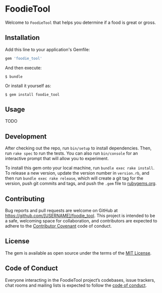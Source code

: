 # FoodieTool

Welcome to `FoodieTool` that helps you determine if a food is great or gross.

## Installation

Add this line to your application's Gemfile:

```ruby
gem 'foodie_tool'
```

And then execute:

    $ bundle

Or install it yourself as:

    $ gem install foodie_tool

## Usage

TODO

## Development

After checking out the repo, run `bin/setup` to install dependencies. Then, run `rake spec` to run the tests. You can also run `bin/console` for an interactive prompt that will allow you to experiment.

To install this gem onto your local machine, run `bundle exec rake install`. To release a new version, update the version number in `version.rb`, and then run `bundle exec rake release`, which will create a git tag for the version, push git commits and tags, and push the `.gem` file to [rubygems.org](https://rubygems.org).

## Contributing

Bug reports and pull requests are welcome on GitHub at https://github.com/[USERNAME]/foodie_tool. This project is intended to be a safe, welcoming space for collaboration, and contributors are expected to adhere to the [Contributor Covenant](http://contributor-covenant.org) code of conduct.

## License

The gem is available as open source under the terms of the [MIT License](https://opensource.org/licenses/MIT).

## Code of Conduct

Everyone interacting in the FoodieTool project’s codebases, issue trackers, chat rooms and mailing lists is expected to follow the [code of conduct](https://github.com/[USERNAME]/foodie_tool/blob/master/CODE_OF_CONDUCT.md).
